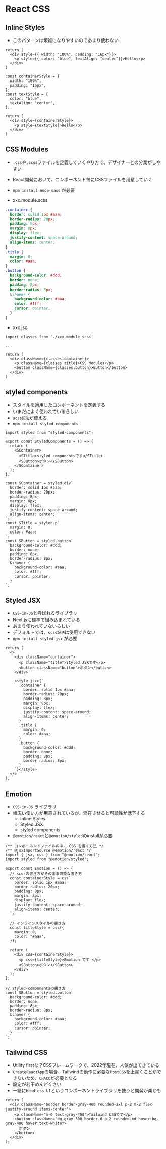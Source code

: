 # React CSS

## Inline Styles
- このパターンは煩雑になりやすいのであまり使わない

```tsx
return (
  <div style={{ width: "100%", padding: "16px"}}>
    <p style={{ color: "blue", textAlign: "center"}}>Hello</p>
  </div>
)
```

```tsx
const containerStyle = {
  width: "100%",
  padding: "16px",
};
const textStyle = {
  color: "blue",
  textAlign: "center",
};

return (
  <div style={containerStyle}>
    <p style={textStyle}>Hello</p>
  </div>  
)
```

## CSS Modules
- `.css`や`.scss`ファイルを定義していくやり方で、デザイナーとの分業がしやすい
- React開発において、コンポーネント毎にCSSファイルを用意していく
- `npm install node-sass` が必要

- xxx.module.scss
```scss
.container {
  border: solid 1px #aaa;
  border-radius: 20px;
  padding: 8px;
  margin: 8px;
  display: flex;
  justify-content: space-around;
  align-items: center;
}
.title {
  margin: 0;
  color: #aaa;
}
.button {
  background-color: #ddd;
  border: none;
  padding: 8px;
  border-radius: 8px;
  &:hover {
    background-color: #aaa;
    color: #fff;
    cursor: pointer;
  }
}
```
- xxx.jsx
```tsx
import classes from './xxx.module.scss'

...

return (
  <div className={classes.container}>
    <p className={classes.title}>CSS Modules</p>
    <button className={classes.button}>Button</button>
  </div>
)
```

## styled components
- スタイルを適用したコンポーネントを定義する
- いまだによく使われているらしい
- `scss記法`が使える
- `npm install styled-components`

```tsx
import styled from "styled-components";

export const StyledComponents = () => {
  return (
    <SContainer>
      <STitle>styled componentsです</STitle>
      <SButton>ボタン</SButton>
    </SContainer>
  );
};

const SContainer = styled.div`
  border: solid 1px #aaa;
  border-radius: 20px;
  padding: 8px;
  margin: 8px;
  display: flex;
  justify-content: space-around;
  align-items: center;
`;
const STitle = styled.p`
  margin: 0;
  color: #aaa;
`;
const SButton = styled.button`
  background-color: #ddd;
  border: none;
  padding: 8px;
  border-radius: 8px;
  &:hover {
    background-color: #aaa;
    color: #fff;
    cursor: pointer;
  }
`;
```

## Styled JSX
- `CSS-in-JS`と呼ばれるライブラリ
- Next.jsに標準で組み込まれている
- あまり使われていないらしい
- デフォルトでは、`scss記法`は使用できない
- `npm install styled-jsx` が必要

```tsx
return (
  <>
    <div className="container">
      <p className="title">Styled JSXです</p>
      <button className="button">ボタン</button>
    </div>

    <style jsx>{`
      .container {
        border: solid 1px #aaa;
        border-radius: 20px;
        padding: 8px;
        margin: 8px;
        display: flex;
        justify-content: space-around;
        align-items: center;
      }
      .title {
        margin: 0;
        color: #aaa;
      }
      .button {
        background-color: #ddd;
        border: none;
        padding: 8px;
        border-radius: 8px;
      }
    `}</style>
  </>
);
```

## Emotion
- `CSS-in-JS` ライブラリ
- 幅広い使い方が用意されているが、混在させると可読性が低下する
  - Inline Styles
  - Styled JSX
  - styled components
- `@emotion/react`と`@emotion/styled`のinstallが必要

```tsx
/** コンポーネントファイルの中に CSS を書く方法 */
/** @jsxImportSource @emotion/react */
import { jsx, css } from "@emotion/react";
import styled from "@emotion/styled";

export const Emotion = () => {
  // scssの書き方がそのまま可能な書き方
  const containerStyle = css`
    border: solid 1px #aaa;
    border-radius: 20px;
    padding: 8px;
    margin: 8px;
    display: flex;
    justify-content: space-around;
    align-items: center;
  `;

  // インラインスタイルの書き方
  const titleStyle = css({
    margin: 0,
    color: "#aaa",
  });

  return (
    <div css={containerStyle}>
      <p css={titleStyle}>Emotion です </p>
      <SButton>ボタン</SButton>
    </div>
  );
};

// styled-componentsの書き方
const SButton = styled.button`
  background-color: #ddd;
  border: none;
  padding: 8px;
  border-radius: 8px;
  &:hover {
    background-color: #aaa;
    color: #fff;
    cursor: pointer;
  }
`;
```

## Tailwind CSS
- Utility firstな？CSSフレームワークで、2022年現在、人気が出てきている
- `CreateReactApp`の場合、Tailwindの動作に必要な`PostCSS`を上書くことができないため、`CRACO`が必要となる
- 設定が若干めんどくさい
- 一緒に`Headless UI`というコンポーネントライブラリを使うと開発が楽かも

```tsx
return (
  <div className="border border-gray-400 rounded-2xl p-2 m-2 flex justify-around items-center">
    <p className="m-0 text-gray-400">Tailwind CSSです</p>
    <button className="bg-gray-300 border-0 p-2 rounded-md hover:bg-gray-400 hover:text-white">
      ボタン
    </button>
  </div>
);
```

